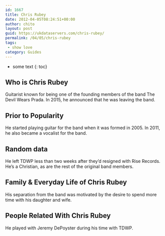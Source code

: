 ```yaml
---
id: 1667
title: Chris Rubey
date: 2012-04-05T08:24:51+00:00
author: chito
layout: post
guid: https://ukdataservers.com/chris-rubey/
permalink: /04/05/chris-rubey
tags:
 - show love
category: Guides
---
```


* some text
{: toc}


## Who is  Chris Rubey
                  
                  
                  
Guitarist known for being one of the founding members of the band The Devil Wears Prada. In 2015, he announced that he was leaving the band.
                  
                
                
                
## Prior to Popularity 
                  
                  
                  
He started playing guitar for the band when it was formed in 2005. In 2011, he also became a vocalist for the band.
                  
                
                
                
## Random data 
                  
                  
                  
He left TDWP less than two weeks after they&#8217;d resigned with Rise Records. He&#8217;s a Christian, as are the rest of the original band members.
                  
                
                
                
## Family & Everyday Life of Chris Rubey
                  
                  
                  
His separation from the band was motivated by the desire to spend more time with his daughter and wife.
                  
                
                
                
## People Related With  Chris Rubey
                  
                  
                  
He played with Jeremy DePoyster during his time with TDWP.
                  
                
              
            
          
          
          
    
    
  
